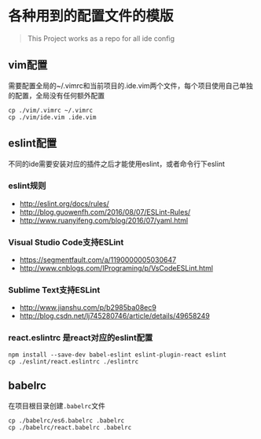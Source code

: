 # 各种用到的配置文件的模版

> This Project works as a repo for all ide config

## vim配置
需要配置全局的~/.vimrc和当前项目的.ide.vim两个文件，每个项目使用自己单独的配置，全局没有任何额外配置
```
cp ./vim/.vimrc ~/.vimrc
cp ./vim/ide.vim .ide.vim
```

## eslint配置
不同的ide需要安装对应的插件之后才能使用eslint，或者命令行下eslint

### eslint规则
 - http://eslint.org/docs/rules/
 - http://blog.guowenfh.com/2016/08/07/ESLint-Rules/
 - http://www.ruanyifeng.com/blog/2016/07/yaml.html


### Visual Studio Code支持ESLint
 - https://segmentfault.com/a/1190000005030647
 - http://www.cnblogs.com/IPrograming/p/VsCodeESLint.html

### Sublime Text支持ESLint
 - http://www.jianshu.com/p/b2985ba08ec9
 - http://blog.csdn.net/lj745280746/article/details/49658249

### react.eslintrc 是react对应的eslint配置

```
npm install --save-dev babel-eslint eslint-plugin-react eslint
cp ./eslint/react.eslintrc ./eslintrc
```

## babelrc
在项目根目录创建`.babelrc`文件
```
cp ./babelrc/es6.babelrc .babelrc
cp ./babelrc/react.babelrc .babelrc
```


